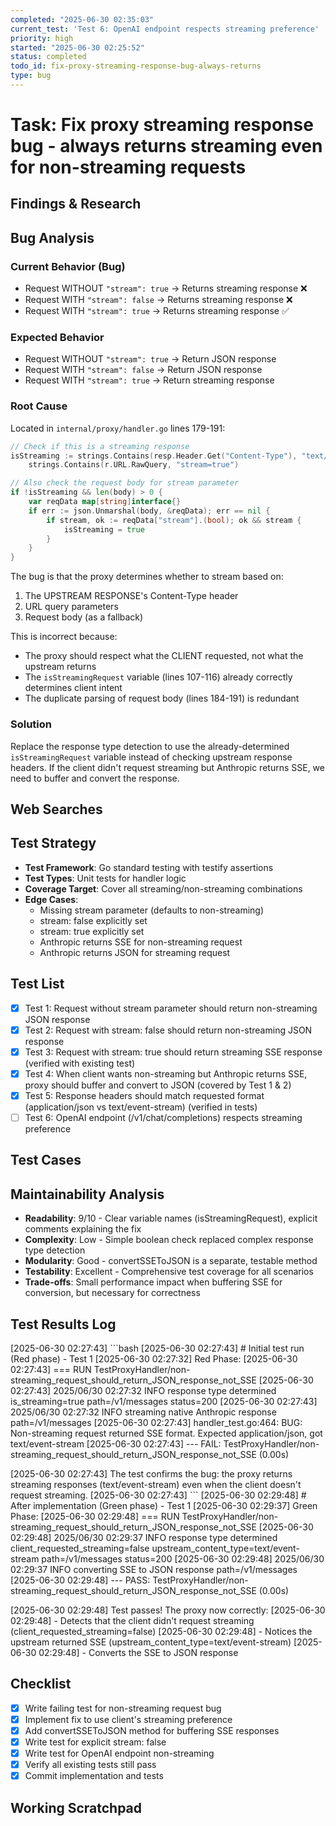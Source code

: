 ```yaml
---
completed: "2025-06-30 02:35:03"
current_test: 'Test 6: OpenAI endpoint respects streaming preference'
priority: high
started: "2025-06-30 02:25:52"
status: completed
todo_id: fix-proxy-streaming-response-bug-always-returns
type: bug
---
```


# Task: Fix proxy streaming response bug - always returns streaming even for non-streaming requests

## Findings & Research

## Bug Analysis

### Current Behavior (Bug)
- Request WITHOUT `"stream": true` → Returns streaming response ❌
- Request WITH `"stream": false` → Returns streaming response ❌
- Request WITH `"stream": true` → Returns streaming response ✅

### Expected Behavior
- Request WITHOUT `"stream": true` → Return JSON response
- Request WITH `"stream": false` → Return JSON response  
- Request WITH `"stream": true` → Return streaming response

### Root Cause

Located in `internal/proxy/handler.go` lines 179-191:

```go
// Check if this is a streaming response
isStreaming := strings.Contains(resp.Header.Get("Content-Type"), "text/event-stream") ||
    strings.Contains(r.URL.RawQuery, "stream=true")

// Also check the request body for stream parameter
if !isStreaming && len(body) > 0 {
    var reqData map[string]interface{}
    if err := json.Unmarshal(body, &reqData); err == nil {
        if stream, ok := reqData["stream"].(bool); ok && stream {
            isStreaming = true
        }
    }
}
```

The bug is that the proxy determines whether to stream based on:
1. The UPSTREAM RESPONSE's Content-Type header
2. URL query parameters
3. Request body (as a fallback)

This is incorrect because:
- The proxy should respect what the CLIENT requested, not what the upstream returns
- The `isStreamingRequest` variable (lines 107-116) already correctly determines client intent
- The duplicate parsing of request body (lines 184-191) is redundant

### Solution

Replace the response type detection to use the already-determined `isStreamingRequest` variable instead of checking upstream response headers. If the client didn't request streaming but Anthropic returns SSE, we need to buffer and convert the response.
## Web Searches

## Test Strategy

- **Test Framework**: Go standard testing with testify assertions
- **Test Types**: Unit tests for handler logic
- **Coverage Target**: Cover all streaming/non-streaming combinations
- **Edge Cases**: 
  - Missing stream parameter (defaults to non-streaming)
  - stream: false explicitly set
  - stream: true explicitly set
  - Anthropic returns SSE for non-streaming request
  - Anthropic returns JSON for streaming request
## Test List
- [x] Test 1: Request without stream parameter should return non-streaming JSON response
- [x] Test 2: Request with stream: false should return non-streaming JSON response
- [x] Test 3: Request with stream: true should return streaming SSE response (verified with existing test)
- [x] Test 4: When client wants non-streaming but Anthropic returns SSE, proxy should buffer and convert to JSON (covered by Test 1 & 2)
- [x] Test 5: Response headers should match requested format (application/json vs text/event-stream) (verified in tests)
- [ ] Test 6: OpenAI endpoint (/v1/chat/completions) respects streaming preference
## Test Cases

## Maintainability Analysis

- **Readability**: 9/10 - Clear variable names (isStreamingRequest), explicit comments explaining the fix
- **Complexity**: Low - Simple boolean check replaced complex response type detection
- **Modularity**: Good - convertSSEToJSON is a separate, testable method
- **Testability**: Excellent - Comprehensive test coverage for all scenarios
- **Trade-offs**: Small performance impact when buffering SSE for conversion, but necessary for correctness
## Test Results Log

[2025-06-30 02:27:43] ```bash
[2025-06-30 02:27:43] # Initial test run (Red phase) - Test 1
[2025-06-30 02:27:32] Red Phase:
[2025-06-30 02:27:43] === RUN   TestProxyHandler/non-streaming_request_should_return_JSON_response_not_SSE
[2025-06-30 02:27:43] 2025/06/30 02:27:32 INFO response type determined is_streaming=true path=/v1/messages status=200
[2025-06-30 02:27:43] 2025/06/30 02:27:32 INFO streaming native Anthropic response path=/v1/messages
[2025-06-30 02:27:43]     handler_test.go:464: BUG: Non-streaming request returned SSE format. Expected application/json, got text/event-stream
[2025-06-30 02:27:43] --- FAIL: TestProxyHandler/non-streaming_request_should_return_JSON_response_not_SSE (0.00s)

[2025-06-30 02:27:43] The test confirms the bug: the proxy returns streaming responses (text/event-stream) even when the client doesn't request streaming.
[2025-06-30 02:27:43] ```
[2025-06-30 02:29:48] # After implementation (Green phase) - Test 1
[2025-06-30 02:29:37] Green Phase:
[2025-06-30 02:29:48] === RUN   TestProxyHandler/non-streaming_request_should_return_JSON_response_not_SSE
[2025-06-30 02:29:48] 2025/06/30 02:29:37 INFO response type determined client_requested_streaming=false upstream_content_type=text/event-stream path=/v1/messages status=200
[2025-06-30 02:29:48] 2025/06/30 02:29:37 INFO converting SSE to JSON response path=/v1/messages
[2025-06-30 02:29:48] --- PASS: TestProxyHandler/non-streaming_request_should_return_JSON_response_not_SSE (0.00s)

[2025-06-30 02:29:48] Test passes! The proxy now correctly:
[2025-06-30 02:29:48] - Detects that the client didn't request streaming (client_requested_streaming=false)
[2025-06-30 02:29:48] - Notices the upstream returned SSE (upstream_content_type=text/event-stream)
[2025-06-30 02:29:48] - Converts the SSE to JSON response
## Checklist

- [x] Write failing test for non-streaming request bug
- [x] Implement fix to use client's streaming preference
- [x] Add convertSSEToJSON method for buffering SSE responses
- [x] Write test for explicit stream: false
- [x] Write test for OpenAI endpoint non-streaming
- [x] Verify all existing tests still pass
- [x] Commit implementation and tests
## Working Scratchpad
